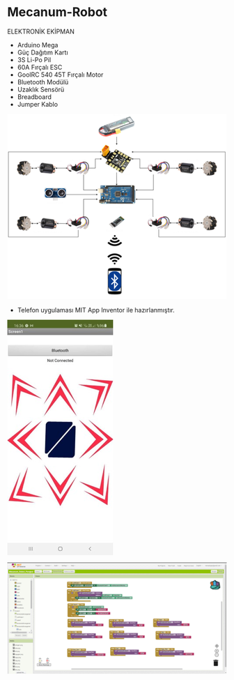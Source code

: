 # Mecanum-Robot

ELEKTRONİK EKİPMAN

- Arduino Mega
- Güç Dağıtım Kartı 
- 3S Li-Po Pil
- 60A Fırçalı ESC
- GoolRC 540 45T Fırçalı Motor
- Bluetooth Modülü
- Uzaklık Sensörü
- Breadboard
- Jumper Kablo

![Bağlantı Şeması](https://github.com/Mewaa/Mecanum-Robot/blob/master/images/baglanti%20semasi.png)

- Telefon uygulaması MIT App Inventor ile hazırlanmıştır.


![Uygulama](https://github.com/Mewaa/Mecanum-Robot/blob/master/images/Resim5.jpg)

![Kod](https://github.com/Mewaa/Mecanum-Robot/blob/master/images/kod.PNG)
